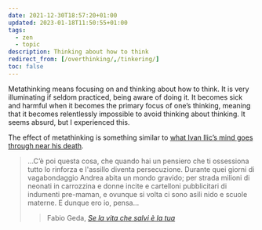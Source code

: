 ```yaml
---
date: 2021-12-30T18:57:20+01:00
updated: 2023-01-18T11:50:55+01:00
tags:
  - zen
  - topic
description: Thinking about how to think
redirect_from: [/overthinking/,/tinkering/]
toc: false
---
```

Metathinking means focusing on and thinking about how to think. It is very illuminating if seldom practiced, being aware of doing it. It becomes sick and harmful when it becomes the primary focus of one’s thinking, meaning that it becomes relentlessly impossible to avoid thinking about thinking. It seems absurd, but I experienced this.

The effect of metathinking is something similar to [what Ivan Ilic’s mind goes through near his death](La%20morte%20di%20Ivan%20Ilic.md#La%20morte).

<blockquote><p>…C’è poi questa cosa, che quando hai un pensiero che ti ossessiona tutto lo rinforza e l'assillo diventa persecuzione. Durante quei giorni di vagabondaggio Andrea abita un mondo gravido; per strada milioni di neonati in carrozzina e donne incite e cartelloni pubblicitari di indumenti pre-maman, e ovunque si volta ci sono asili nido e scuole materne. E dunque ero io, pensa…</p><blockquote>

<p class='cite'>Fabio Geda, <cite><a href='https://tommi.space/se-la-vita-che-salvi-e-la-tua' target='_blank' title='“Se la vita che salvi è la tua„ – tommi.space'>Se la vita che salvi è la tua</a></cite></p>
